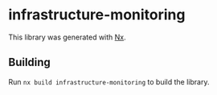 # infrastructure-monitoring

This library was generated with [Nx](https://nx.dev).

## Building

Run `nx build infrastructure-monitoring` to build the library.
